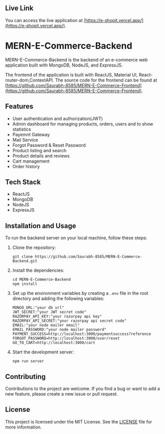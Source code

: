 ## Live Link

You can access the live application at [https://e-shopit.vercel.app/](https://e-shopit.vercel.app/).

# MERN-E-Commerce-Backend

MERN-E-Commerce-Backend is the backend of an e-commerce web application built with MongoDB, NodeJS, and ExpressJS.

The frontend of the application is built with ReactJS, Material UI, React-router-dom,ContextAPI. The source code for the frontend can be found at [https://github.com/Saurabh-8585/MERN-E-Commerce-Frontend](https://github.com/Saurabh-8585/MERN-E-Commerce-Frontend).

## Features

- User authentication and authorization(JWT)
- Admin dashboard for managing products, orders, users and to show statistics
- Payemnt Gateway
- Mail Service
- Forgot Password & Reset Password
- Product listing and search
- Product details and reviews
- Cart management
- Order history

## Tech Stack

- ReactJS
- MongoDB
- NodeJS
- ExpressJS

## Installation and Usage

To run the backend server on your local machine, follow these steps:

1. Clone the repository:

   ```
   git clone https://github.com/Saurabh-8585/MERN-E-Commerce-Backend.git
   ```

2. Install the dependencies:

   ```
   cd MERN-E-Commerce-Backend
   npm install
   ```

3. Set up the environment variables by creating a `.env` file in the root directory and adding the following variables:

   ```
   MONGO_URL:"your db url"
   JWT_SECRET:"your JWT secret code"
   RAZORPAY_API_KEY:"your razorpay api key"
   RAZORPAY_API_SECRET:"your razorpay api secret code"
   EMAIL:"your node mailer email"
   EMAIL_PASSWORD:"your node mailer password"
   PAYMENT_SUCCESS=http://localhost:3000/paymentsuccess?reference
   FORGOT_PASSWORD=http://localhost:3000/user/reset
   GO_TO_CART=http://localhost:3000/cart

   ```

4. Start the development server:

   ```
   npm run server
   ```

## Contributing

Contributions to the project are welcome. If you find a bug or want to add a new feature, please create a new issue or pull request.

## License

This project is licensed under the MIT License. See the [LICENSE](LICENSE) file for more information.
